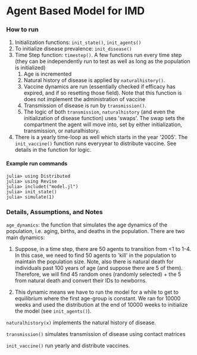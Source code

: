 # Agent Based Model for IMD 
### How to run
1. Initialization functions: `init_state()`, `init_agents()` 
2. To initialize disease prevalence: `init_disease()`
3. Time Step function: `timestep()`. A few functions run every time step (they can be independently run to test as well as long as the population is initialized)
   1. Age is incremented 
   2. Natural history of disease is applied by `naturalhistory()`. 
   3. Vaccine dynamics are run (essentially checked if efficacy has expired, and if so resetting those field). Note that this function is does not implement the administration of vaccine
   4. Transmission of disease is run by `transmission()`. 
   5. The logic of both `transmission`, `naturalhistory` (and even the initialization of disease function) uses 'swaps'. The swap sets the compartment the agent will move into, set by either initialization, transmission, or naturalhistory. 
4. There is a yearly time-loop as well which starts in the year '2005'. The `init_vaccine()` function runs everyyear to distribute vaccine. See details in the function for logic.

#### Example run commands 
```
julia> using Distributed
julia> using Revise
julia> includet("model.jl")
julia> init_state()
julia> simulate(1)
```

### Details, Assumptions, and Notes
`age_dynamics`: the function that simulates the age dynamics of the population, i.e. aging, births, and deaths in the population. There are two main dynamics: 
1. Suppose, in a time step, there are 50 agents to transition from <1 to 1-4. In this case, we need to find 50 agents to 'kill' in the population to maintain the population size. Note, also there is natural death for individuals past 100 years of age (and suppose there are 5 of them). Therefore, we will find 45 random ones (randomly selected) + the 5 from natural death and convert their IDs to newborns. 

2. This dynamic means we have to run the model for a while to get to equilibrium where the first age-group is constant. We ran for 10000 weeks and used the distribution at the end of 10000 weeks to initialize the model (see `init_agents()`).


`naturalhistory(x)` implements the natural history of disease. 

`transmission()` simulates transmission of disease using contact matrices 

`init_vaccine()` run yearly and distribute vaccines. 
